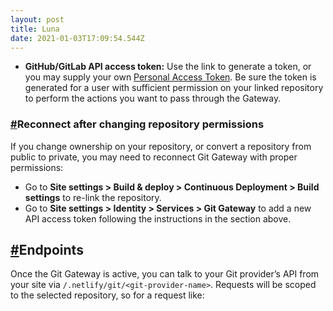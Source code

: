 ```yaml
---
layout: post
title: Luna
date: 2021-01-03T17:09:54.544Z
---
```



* **GitHub/GitLab API access token:** Use the link to generate a token, or you may supply your own [Personal Access Token](https://github.com/blog/1509-personal-api-tokens). Be sure the token is generated for a user with sufficient permission on your linked repository to perform the actions you want to pass through the Gateway.

### [\#](https://docs.netlify.com/visitor-access/git-gateway/#reconnect-after-changing-repository-permissions)Reconnect after changing repository permissions

If you change ownership on your repository, or convert a repository from public to private, you may need to reconnect Git Gateway with proper permissions:

* Go to **Site settings > Build & deploy > Continuous Deployment > Build settings** to re-link the repository.
* Go to **Site settings > Identity > Services > Git Gateway** to add a new API access token following the instructions in the section above.

## [\#](https://docs.netlify.com/visitor-access/git-gateway/#endpoints)Endpoints

Once the Git Gateway is active, you can talk to your Git provider’s API from your site via `/.netlify/git/<git-provider-name>`. Requests will be scoped to the selected repository, so for a request like:
